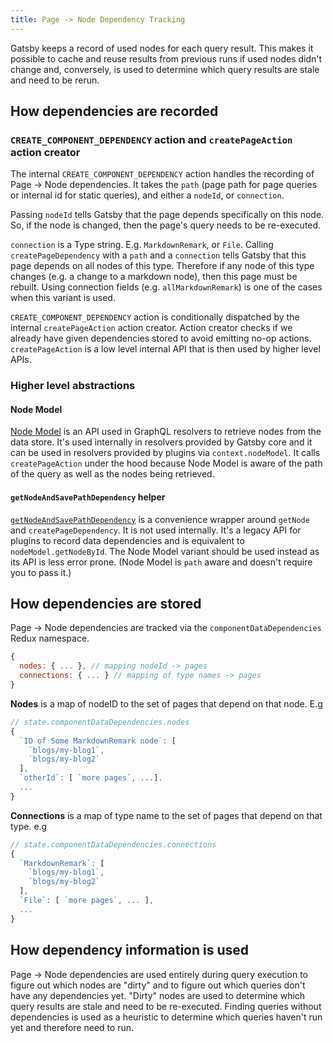 ```yaml
---
title: Page -> Node Dependency Tracking
---
```


Gatsby keeps a record of used nodes for each query result. This makes it possible to cache and reuse results from previous runs if used nodes didn't change and, conversely, is used to determine which query results are stale and need to be rerun.

## How dependencies are recorded

### `CREATE_COMPONENT_DEPENDENCY` action and `createPageAction` action creator

The internal `CREATE_COMPONENT_DEPENDENCY` action handles the recording of Page -> Node dependencies. It takes the `path` (page path for page queries or internal id for static queries), and either a `nodeId`, or `connection`.

Passing `nodeId` tells Gatsby that the page depends specifically on this node. So, if the node is changed, then the page's query needs to be re-executed.

`connection` is a Type string. E.g. `MarkdownRemark`, or `File`. Calling `createPageDependency` with a `path` and a `connection` tells Gatsby that this page depends on all nodes of this type. Therefore if any node of this type changes (e.g. a change to a markdown node), then this page must be rebuilt. Using connection fields (e.g. `allMarkdownRemark`) is one of the cases when this variant is used.

`CREATE_COMPONENT_DEPENDENCY` action is conditionally dispatched by the internal `createPageAction` action creator. Action creator checks if we already have given dependencies stored to avoid emitting no-op actions. `createPageAction` is a low level internal API that is then used by higher level APIs.

### Higher level abstractions

#### Node Model

[Node Model](/docs/reference/graphql-data-layer/node-model/) is an API used in GraphQL resolvers to retrieve nodes from the data store. It's used internally in resolvers provided by Gatsby core and it can be used in resolvers provided by plugins via `context.nodeModel`. It calls `createPageAction` under the hood because Node Model is aware of the path of the query as well as the nodes being retrieved.

#### `getNodeAndSavePathDependency` helper

[`getNodeAndSavePathDependency`](/docs/reference/config-files/node-api-helpers/#getNodeAndSavePathDependency) is a convenience wrapper around `getNode` and `createPageDependency`. It is not used internally. It's a legacy API for plugins to record data dependencies and is equivalent to `nodeModel.getNodeById`. The Node Model variant should be used instead as its API is less error prone. (Node Model is `path` aware and doesn't require you to pass it.)

## How dependencies are stored

Page -> Node dependencies are tracked via the `componentDataDependencies` Redux namespace.

```javascript
{
  nodes: { ... }, // mapping nodeId -> pages
  connections: { ... } // mapping of type names -> pages
}
```

**Nodes** is a map of nodeID to the set of pages that depend on that node. E.g

```javascript
// state.componentDataDependencies.nodes
{
  `ID of Some MarkdownRemark node`: [
    `blogs/my-blog1`,
    `blogs/my-blog2`
  ],
  `otherId`: [ `more pages`, ...].
  ...
}
```

**Connections** is a map of type name to the set of pages that depend on that type. e.g

```javascript
// state.componentDataDependencies.connections
{
  `MarkdownRemark`: [
    `blogs/my-blog1`,
    `blogs/my-blog2`
  ],
  `File`: [ `more pages`, ... ],
  ...
}
```

## How dependency information is used

Page -> Node dependencies are used entirely during query execution to figure out which nodes are "dirty" and to figure out which queries don't have any dependencies yet. "Dirty" nodes are used to determine which query results are stale and need to be re-executed. Finding queries without dependencies is used as a heuristic to determine which queries haven't run yet and therefore need to run.
